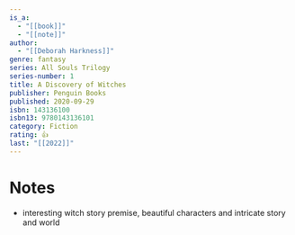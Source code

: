 ```yaml
---
is_a:
  - "[[book]]"
  - "[[note]]"
author:
  - "[[Deborah Harkness]]"
genre: fantasy
series: All Souls Trilogy
series-number: 1
title: A Discovery of Witches
publisher: Penguin Books
published: 2020-09-29
isbn: 143136100
isbn13: 9780143136101
category: Fiction
rating: 👍
last: "[[2022]]"
---
```

# Notes
- interesting witch story premise, beautiful characters and intricate story and world
